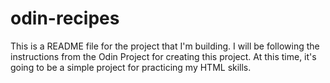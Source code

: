# odin-recipes

This is a README file for the project that I'm building. I will be following the instructions from the Odin Project for creating this project. At this time, it's going to be a simple project for practicing my HTML skills.  